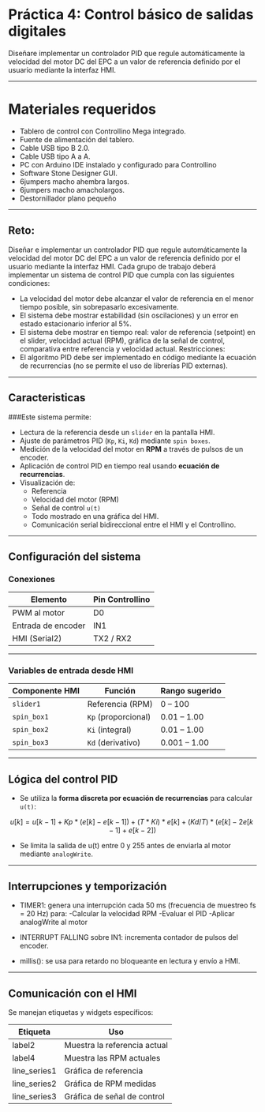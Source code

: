 #  Práctica 4: Control básico de salidas digitales 
  Diseñare implementar un controlador PID que regule automáticamente la velocidad del motor DC del EPC a un valor de referencia definido por el usuario mediante la
 interfaz HMI.

---
# Materiales requeridos
 - Tablero de control con Controllino Mega integrado.
 - Fuente de alimentación del tablero.
 - Cable USB tipo B 2.0.
 - Cable USB tipo A a A.
 - PC con Arduino IDE instalado y configurado para Controllino
 - Software Stone Designer GUI.
 - 6jumpers macho ahembra largos.
 - 6jumpers macho amacholargos.
 - Destornillador plano pequeño
---
## Reto:
 Diseñar e implementar un controlador PID que regule automáticamente la velocidad
 del motor DC del EPC a un valor de referencia definido por el usuario mediante la
 interfaz HMI.
 Cada grupo de trabajo deberá implementar un sistema de control PID que cumpla
 con las siguientes condiciones:
 - La velocidad del motor debe alcanzar el valor de referencia en el menor
 tiempo posible, sin sobrepasarlo excesivamente.
 - El sistema debe mostrar estabilidad (sin oscilaciones) y un error en estado
 estacionario inferior al 5%.
 - El sistema debe mostrar en tiempo real: valor de referencia (setpoint) en el
 slider, velocidad actual (RPM), gráfica de la señal de control, comparativa
 entre referencia y velocidad actual.
 Restricciones:
 - El algoritmo PID debe ser implementado en código mediante la ecuación de
 recurrencias (no se permite el uso de librerías PID externas).

---
## Caracteristicas

###Este sistema permite:

- Lectura de la referencia desde un `slider` en la pantalla HMI.
- Ajuste de parámetros PID (`Kp`, `Ki`, `Kd`) mediante `spin boxes`.
- Medición de la velocidad del motor en **RPM** a través de pulsos de un encoder.
- Aplicación de control PID en tiempo real usando **ecuación de recurrencias**.
- Visualización de:
  - Referencia
  - Velocidad del motor (RPM)
  - Señal de control `u(t)`
  - Todo mostrado en una gráfica del HMI.
  - Comunicación serial bidireccional entre el HMI y el Controllino.
---
## Configuración del sistema

### Conexiones

| Elemento           | Pin Controllino  |
|--------------------|------------------|
| PWM al motor       | D0               |
| Entrada de encoder | IN1              |
| HMI (Serial2)      | TX2 / RX2        |

---

### Variables de entrada desde HMI

| Componente HMI | Función              | Rango sugerido |
|----------------|----------------------|----------------|
| `slider1`      | Referencia (RPM)     | 0 – 100        |
| `spin_box1`    | `Kp` (proporcional)  | 0.01 – 1.00    |
| `spin_box2`    | `Ki` (integral)      | 0.01 – 1.00    |
| `spin_box3`    | `Kd` (derivativo)    | 0.001 – 1.00   |

---

## Lógica del control PID

- Se utiliza la **forma discreta por ecuación de recurrencias** para calcular `u(t)`:
  
```math
u[k] = u[k-1] + Kp * (e[k] - e[k-1]) + (T * Ki) * e[k] + (Kd / T) * (e[k] - 2e[k-1] + e[k-2]) 
```
- Se limita la salida de u(t) entre 0 y 255 antes de enviarla al motor mediante `analogWrite`.
--- 
## Interrupciones y temporización
- TIMER1: genera una interrupción cada 50 ms (frecuencia de muestreo fs = 20 Hz) para:
  -Calcular la velocidad RPM
  -Evaluar el PID
  -Aplicar analogWrite al motor

- INTERRUPT FALLING sobre IN1: incrementa contador de pulsos del encoder.
- millis(): se usa para retardo no bloqueante en lectura y envío a HMI.
---
## Comunicación con el HMI
Se manejan etiquetas y widgets específicos:

|Etiqueta	    | Uso                          |
|-------------|------------------------------|
|label2	      | Muestra la referencia actual |
|label4	      | Muestra las RPM actuales     |
|line_series1	| Gráfica de referencia        |
|line_series2	|Gráfica de RPM medidas        |
|line_series3	|Gráfica de señal de control   |


